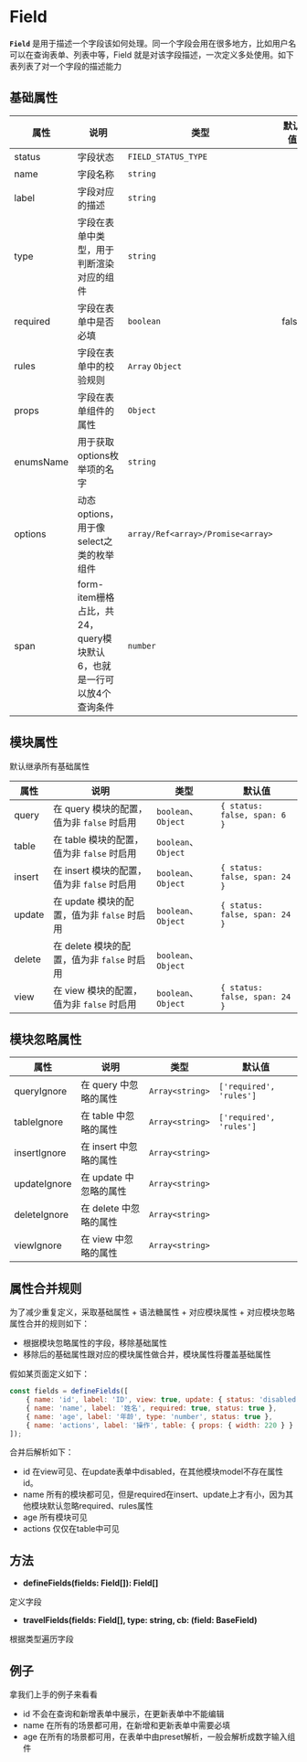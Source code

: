 # Field

**`Field`** 是用于描述一个字段该如何处理。同一个字段会用在很多地方，比如用户名可以在查询表单、列表中等，Field 就是对该字段描述，一次定义多处使用。如下表列表了对一个字段的描述能力


## 基础属性

| 属性         | 说明                    | 类型              | 默认值                |
| ------------ | ----------------------- | ----------------- | --------------------- |
| status | 字段状态 | `FIELD_STATUS_TYPE` |
| name | 字段名称| `string` |
| label | 字段对应的描述 | `string` |
| type  | 字段在表单中类型，用于判断渲染对应的组件 | `string` |
| required | 字段在表单中是否必填 | `boolean` | false
| rules | 字段在表单中的校验规则 | `Array` `Object` |
| props | 字段在表单组件的属性 | `Object` |
| enumsName | 用于获取options枚举项的名字 | `string` |
| options | 动态options，用于像select之类的枚举组件 | `array/Ref<array>/Promise<array>` |
| span | form-item栅格占比，共24，query模块默认6，也就是一行可以放4个查询条件 | `number` |


## 模块属性

默认继承所有基础属性

| 属性         | 说明                    | 类型              | 默认值                |
| ------------ | ----------------------- | ----------------- | --------------------- |
| query | 在 query 模块的配置，值为非 `false` 时启用  | `boolean`、 `Object` | `{ status: false, span: 6 }`
| table | 在 table 模块的配置，值为非 `false` 时启用  | `boolean`、 `Object` | 
| insert | 在 insert 模块的配置，值为非 `false` 时启用  | `boolean`、 `Object` | `{ status: false, span: 24 }`
| update | 在 update 模块的配置，值为非 `false` 时启用  | `boolean`、 `Object` | `{ status: false, span: 24 }`
| delete | 在 delete 模块的配置，值为非 `false` 时启用  | `boolean`、 `Object` |
| view | 在 view 模块的配置，值为非 `false` 时启用  | `boolean`、 `Object` | `{ status: false, span: 24 }`

## 模块忽略属性
| 属性         | 说明                    | 类型              | 默认值                |
| ------------ | ----------------------- | ----------------- | --------------------- |
| queryIgnore | 在 query 中忽略的属性  | `Array<string>` | `['required', 'rules']`
| tableIgnore | 在 table 中忽略的属性  | `Array<string>` | `['required', 'rules']`
| insertIgnore | 在 insert 中忽略的属性  | `Array<string>` |
| updateIgnore | 在 update 中忽略的属性  | `Array<string>` |
| deleteIgnore | 在 delete 中忽略的属性  | `Array<string>` |
| viewIgnore | 在 view 中忽略的属性  | `Array<string>` |

## 属性合并规则
为了减少重复定义，采取基础属性 + 语法糖属性 + 对应模块属性 + 对应模块忽略属性合并的规则如下：
- 根据模块忽略属性的字段，移除基础属性
- 移除后的基础属性跟对应的模块属性做合并，模块属性将覆盖基础属性

假如某页面定义如下：
```js
const fields = defineFields([
    { name: 'id', label: 'ID', view: true, update: { status: 'disabled' } },
    { name: 'name', label: '姓名', required: true, status: true },
    { name: 'age', label: '年龄', type: 'number', status: true },
    { name: 'actions', label: '操作', table: { props: { width: 220 } } },
]);
```
合并后解析如下：
- id 在view可见、在update表单中disabled，在其他模块model不存在属性id。
- name 所有的模块都可见，但是required在insert、update上才有小，因为其他模块默认忽略required、rules属性
- age 所有模块可见
- actions 仅仅在table中可见


## 方法
- **defineFields(fields: Field[]): Field[]**

定义字段

- **travelFields(fields: Field[], type: string, cb: (field: BaseField)**

根据类型遍历字段

## 例子
拿我们上手的例子来看看
- id 不会在查询和新增表单中展示，在更新表单中不能编辑
- name 在所有的场景都可用，在新增和更新表单中需要必填
- age 在所有的场景都可用，在表单中由preset解析，一般会解析成数字输入组件


<ExampleDoc>
<User>
</User>
<template #code>

<<< @/examples/User.vue
</template>
</ExampleDoc>